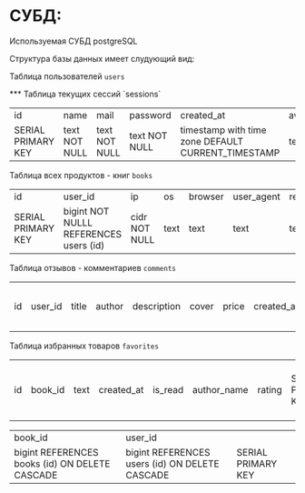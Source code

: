 # СУБД:
Используемая СУБД postgreSQL

Структура базы данных имеет слудующий вид:

Таблица пользователей `users`
<table>
<tr>
<td>id<td>name<td>mail<td>password<td>created_at<td>avatar<td>phone
<tr>
<td>SERIAL PRIMARY KEY
<td>text NOT NULL
<td>text NOT NULL
<td>text NOT NULL
<td>timestamp with time zone DEFAULT CURRENT_TIMESTAMP
<td>text
<td>text</td>
***
Таблица текущих сессий `sessions`
<table>
<tr>
<td>id<td>user_id<td>ip<td>os<td>browser<td>user_agent<td>refresh_token<td>expired_at
<td>created_at<td>name
<tr>
<td>SERIAL PRIMARY KEY
<td>bigint NOT NULLL REFERENCES users (id)
<td>cidr NOT NULL
<td>text 
<td>text
<td>text
<td>text
<td>timestamp with time zone
<td>timestamp with time zone
<td>text</td>

Таблица всех продуктов - книг `books`
<table>
<tr>
<td>id<td>user_id<td>title<td>author<td>description<td>cover<td>price<td>created_at<td>rating<td>category<td>sale
<td>SERIAL PRIMARY KEY
<td>bigint NOT NULLL REFERENCES users (id)
<td>text NOT NULL
<td>text NOT NULL
<td>text NOT NULL
<td>text NOT NULL
<td>money NOT NULL
<td>timestamp with time zone DEFAULT CURRENT_TIMESTAMP
<td>real
<td>text
<td>boolean DEFAULT false</td>

Таблица отзывов - комментариев `comments`
<table>
<tr>
<td>id<td>book_id<td>text<td>created_at<td>is_read<td>author_name<td>rating
<td>SERIAL PRIMARY KEY
<td>bigint REFERENCES books (id) ON DELETE CASCADE
<td>text NOT NULL
<td>timestamp with time zone DEFAULT CURRENT_TIMESTAMP
<td>boolean DEFAULT false
<td>text
<td>smallint</td>

Таблица избранных товаров `favorites`
<table>
<tr>
<td>book_id<td>user_id<id>
<tr>
<td>bigint REFERENCES books (id) ON DELETE CASCADE
<td>bigint REFERENCES users (id) ON DELETE CASCADE
<td>SERIAL PRIMARY KEY</td>


